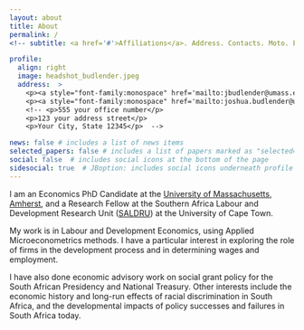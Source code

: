 ```yaml
---
layout: about
title: About
permalink: /
<!-- subtitle: <a href='#'>Affiliations</a>. Address. Contacts. Moto. Etc. -->

profile:
  align: right
  image: headshot_budlender.jpeg
  address:  >
    <p><a style="font-family:monospace" href='mailto:jbudlender@umass.edu'>jbudlender@umass.edu</a></p>
    <p><a style="font-family:monospace" href='mailto:joshua.budlender@uct.ac.za'>joshua.budlender@uct.ac.za</a></p>
    <!-- <p>555 your office number</p>
    <p>123 your address street</p>
    <p>Your City, State 12345</p>  -->

news: false # includes a list of news items
selected_papers: false # includes a list of papers marked as "selected={true}"
social: false  # includes social icons at the bottom of the page
sidesocial: true  # JBoption: includes social icons underneath profile picture
---
```



<!--  
Write your biography here. Tell the world about yourself. Link to your favorite [subreddit](http://reddit.com). You can put a picture in, too. The code is already in, just name your picture `prof_pic.jpg` and put it in the `img/` folder.

Put your address / P.O. box / other info right below your picture. You can also disable any these elements by editing `profile` property of the YAML header of your `_pages/about.md`. Edit `_bibliography/papers.bib` and Jekyll will render your [publications page](/al-folio/publications/) automatically.

Link to your social media connections, too. This theme is set up to use [Font Awesome icons](http://fortawesome.github.io/Font-Awesome/) and [Academicons](https://jpswalsh.github.io/academicons/), like the ones below. Add your Facebook, Twitter, LinkedIn, Google Scholar, or just disable all of them.
 -->

I am an Economics PhD Candidate at the [University of Massachusetts, Amherst](https://www.umass.edu/economics/), 
and a Research Fellow at the Southern Africa Labour and Development Research 
Unit ([SALDRU](https://www.saldru.uct.ac.za/)) at the University of Cape Town.

My work is in Labour and Development Economics, using Applied Microeconometrics methods. I have a particular interest in exploring the role of firms in the development process and in determining wages and employment.  

I have also done economic advisory work on social grant policy for the South African Presidency and National Treasury. 
Other interests include the economic history and long-run effects of racial discrimination in South Africa, and the developmental impacts of policy successes and failures in South Africa today. 
